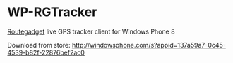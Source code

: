 # WP-RGTracker
[Routegadget](http://www.routegadget.net/) live GPS tracker client for Windows Phone 8

Download from store: http://windowsphone.com/s?appid=137a59a7-0c45-4539-b82f-22876bef2ac0
